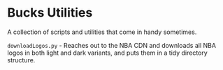 # Bucks Utilities

A collection of scripts and utilities that come in handy sometimes.

`downloadLogos.py` - Reaches out to the NBA CDN and downloads all NBA logos in both light and dark variants, and puts them in a tidy directory structure.
